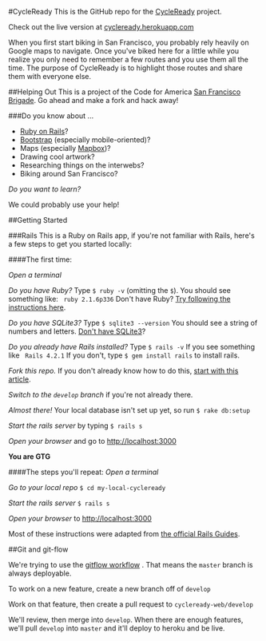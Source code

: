 #CycleReady
This is the GitHub repo for the [CycleReady](http://www.cycleready.com) project.

Check out the live version at [cycleready.herokuapp.com](https://cycleready.herokuapp.com)

When you first start biking in San Francisco, you probably rely heavily on Google maps to navigate. Once you've biked here for a little while you realize you only need to remember a few routes and you use them all the time.  The purpose of CycleReady is to highlight those routes and share them with everyone else.

##Helping Out
This is a project of the Code for America [San Francisco Brigade](https://github.com/sfbrigade).  Go ahead and make a fork and hack away!

###Do you know about ... 
* [Ruby on Rails](http://rubyonrails.org/)?
* [Bootstrap](http://getbootstrap.com) (especially mobile-oriented)?
* Maps (especially [Mapbox](http://www.mapbox.com))?
* Drawing cool artwork?
* Researching things on the interwebs?
* Biking around San Francisco?

*Do you want to learn?*

We could probably use your help!

##Getting Started

###Rails
This is a Ruby on Rails app, if you're not familiar with Rails, here's a few steps to get you started locally:

####The first time:

*Open a terminal*

*Do you have Ruby?*  Type `$ ruby -v` (omitting the `$`). You should see something like: ` ruby 2.1.6p336`  Don't have Ruby? [Try following the instructions here](https://www.ruby-lang.org/en/installation/).

*Do you have SQLite3?* Type `$ sqlite3 --version` You should see a string of numbers and letters.  [Don't have SQLite3](https://www.sqlite.org/)?

*Do you already have Rails installed?*  Type `$ rails -v`  If you see something like ` Rails 4.2.1` If you don't, type `$ gem install rails` to install rails.

*Fork this repo.* If you don't already know how to do this, [start with this article](https://help.github.com/articles/set-up-git/).

*Switch to the `develop` branch* if you're not already there.

*Almost there!*  Your local database isn't set up yet, so run `$ rake db:setup`

*Start the rails server* by typing `$ rails s` 

*Open your browser* and go to [http://localhost:3000](http://localhost:3000)

**You are GTG**

####The steps you'll repeat:
*Open a terminal*

*Go to your local repo* `$ cd my-local-cycleready`

*Start the rails server* `$ rails s` 

*Open your browser* to [http://localhost:3000](http://localhost:3000)

Most of these instructions were adapted from [the official Rails Guides](http://guides.rubyonrails.org/getting_started.html).

##Git and git-flow

We're trying to use the [gitflow workflow](https://www.atlassian.com/git/tutorials/comparing-workflows/gitflow-workflow) .  That means the `master` branch is always deployable.

To work on a new feature, create a new branch off of `develop`

Work on that feature, then create a pull request to `cycleready-web/develop`

We'll review, then merge into `develop`.  When there are enough features, we'll pull `develop` into `master` and it'll deploy to heroku and be live.
